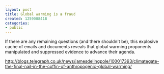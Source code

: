 ```yaml
---
layout: post
title: Global warming is a fraud
created: 1259008418
categories:
- public
---
```

If there are any remaining questions (and there shouldn't be), this explosive cache of emails and documents reveals that global warming proponents manipulated and suppressed evidence to advance their agenda.

http://blogs.telegraph.co.uk/news/jamesdelingpole/100017393/climategate-the-final-nail-in-the-coffin-of-anthropogenic-global-warming/
